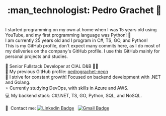 <h1 align="center"> :man_technologist: Pedro Grachet 🚀 </h1>
 
<br/> I started programming on my own at home when I was 15 years old using YouTube, and my first programming language was Python! 🐍
<br/> I am currently 25 years old and I program in C#, TS, GO, and Python!
<br/> This is my GitHub profile, don't expect many commits here, as I do most of my deliveries on the company's GitHub profile. I use this GitHub mainly for personal projects and studies.

:rocket: Senior Fullstack Developer at CIAL D&B 💙🐋
<br/> 🏢 My previous GitHub profile: [pedrograchet-neon](https://github.com/pedrograchet-neon)
<br/> :purple_heart: I strive for constant growth! Focused on backend development with .NET and Golang.
<br/> :star: Currently studying DevOps, with skills in Azure and AWS.
<br/> :computer: My backend stack: C#/.NET, TS, GO, Python, SQL, and NoSQL.
<br/>
<br/>:email: &nbsp;Contact me: [![Linkedin Badge](https://img.shields.io/badge/-PedroGrachet-blue?style=flat-square&logo=Linkedin&logoColor=white&link=https://www.linkedin.com/in/pedrograchet/)](https://www.linkedin.com/in/pedrograchet/) 
&nbsp;
[![Gmail Badge](https://img.shields.io/badge/-pedro.grachet@gmail.com-c14438?style=flat-square&logo=Gmail&logoColor=white&link=mailto:pedro.grachet@gmail.com)](mailto:pedro.grachet@gmail.com)

